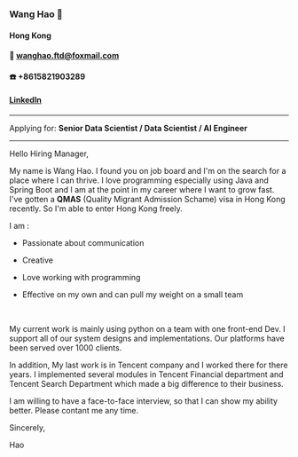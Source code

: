 ### Wang Hao :floppy_disk:
#### Hong Kong
#### :email: wanghao.ftd@foxmail.com 
#### :phone: +8615821903289
#### [LinkedIn](https://www.linkedin.com/in/hao-wang-4821ba10/)

---
Applying for: **Senior Data Scientist / Data Scientist / AI Engineer**

---

Hello Hiring Manager,



My name is Wang Hao. I found you on job board and I'm on the search for a place where I can thrive. I love programming especially using Java and Spring Boot and I am at the point in my career where I want to grow fast. I've gotten a **QMAS** (Quality Migrant Admission Schame) visa in Hong Kong recently.  So I'm able to enter Hong Kong freely.



I am : 
- Passionate about communication

- Creative

- Love working with programming

- Effective on my own and can pull my weight on a small team

  ​

My current work is mainly using python on a team with one front-end Dev. I support all of our system designs and implementations. Our platforms have been served over 1000 clients. 



In addition, My last work is in Tencent company and I worked there for there years. I implemented several modules in Tencent Financial department and Tencent Search Department which made a big difference to their business.



I am willing to have a face-to-face interview, so that I can show my ability better. Please contant me any time.



Sincerely,



Hao
